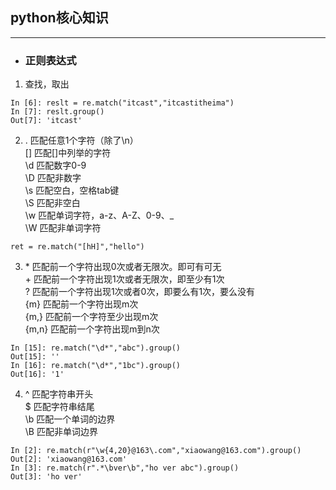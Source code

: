 ## python核心知识
********************
- ### 正则表达式
1. 查找，取出<br>
```
In [6]: reslt = re.match("itcast","itcastitheima")
In [7]: reslt.group()
Out[7]: 'itcast'
```
2. .   匹配任意1个字符（除了\n）<br>
[]   匹配[]中列举的字符<br>
\d   匹配数字0-9<br>
\D   匹配非数字<br>
\s   匹配空白，空格tab键<br>
\S   匹配非空白<br>
\w   匹配单词字符，a-z、A-Z、0-9、_<br>
\W   匹配非单词字符<br>
```
ret = re.match("[hH]","hello")
```
3. \*   匹配前一个字符出现0次或者无限次。即可有可无<br>
\+   匹配前一个字符出现1次或者无限次，即至少有1次<br>
?   匹配前一个字符出现1次或者0次，即要么有1次，要么没有<br>
{m}   匹配前一个字符出现m次<br>
{m,}   匹配前一个字符至少出现m次<br>
{m,n}   匹配前一个字符出现m到n次<br>
```
In [15]: re.match("\d*","abc").group()
Out[15]: ''
In [16]: re.match("\d*","1bc").group()
Out[16]: '1'
```
4. ^ 匹配字符串开头<br>
$ 匹配字符串结尾<br>
\b 匹配一个单词的边界<br>
\B 匹配非单词边界<br>
```
In [2]: re.match(r"\w{4,20}@163\.com","xiaowang@163.com").group()
Out[2]: 'xiaowang@163.com'
In [3]: re.match(r".*\bver\b","ho ver abc").group()
Out[3]: 'ho ver'

```
